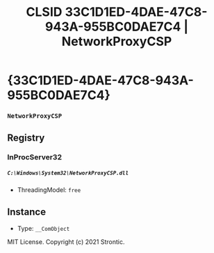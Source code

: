 ﻿---
title: "CLSID 33C1D1ED-4DAE-47C8-943A-955BC0DAE7C4 | NetworkProxyCSP"
excerpt: What is COM-Object CLSID 33C1D1ED-4DAE-47C8-943A-955BC0DAE7C4?
---

# {33C1D1ED-4DAE-47C8-943A-955BC0DAE7C4}

### `NetworkProxyCSP`

## Registry


### InProcServer32

##### `C:\Windows\System32\NetworkProxyCSP.dll`
* ThreadingModel: `free`

## Instance

* Type: `__ComObject`

MIT License. Copyright (c) 2021 Strontic.


